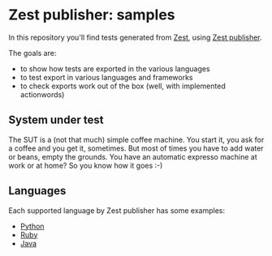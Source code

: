 Zest publisher: samples
=======================

In this repository you'll find tests generated from [Zest](https://www.zest-testing.com), using [Zest publisher](https://github.com/Smartesting/zest-publisher).

The goals are:

 * to show how tests are exported in the various languages
 * to test export in various languages and frameworks
 * to check exports work out of the box (well, with implemented actionwords)

System under test
------------------

The SUT is a (not that much) simple coffee machine. You start it, you ask for a coffee and you get it, sometimes. But most of times you have to add water or beans, empty the grounds. You have an automatic expresso machine at work or at home? So you know how it goes :-)

Languages
----------

Each supported language by Zest publisher has some examples:

 - [Python](https://github.com/Smartesting/zest-publisher-samples/blob/master/python/README.md)
 - [Ruby](https://github.com/Smartesting/zest-publisher-samples/blob/master/ruby/README.md)
 - [Java](https://github.com/Smartesting/zest-publisher-samples/blob/master/java/README.md)

